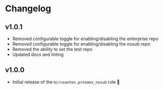 # Changelog

## v1.0.1

* Removed configurable toggle for enabling/disabling the enterprise repo
* Removed configurable toggle for enabling/disabling the nosub repo
* Removed the ability to set the test repo
* Updated docs and linting

## v1.0.0

* Initial release of the `mirceanton.proxmox_nosub` role 🚀
